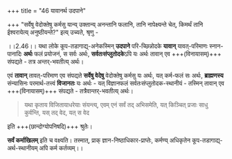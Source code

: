 +++
title = "46 यावानर्थ उदपाने"

+++
"सर्वेषु वेदोक्तेषु कर्मसु यान्य् उक्तान्य् अनन्तानि फलानि, तानि नापेक्ष्यन्ते चेत्, किमर्थं तानि ईश्वरायेत्य् अनुष्ठीयन्ते?" इत्य् उच्यते, श्रृणु -  

।।2.46।। यथा लोके कूप-तडागाद्य्-अनेकस्मिन् **उदपाने** परि-च्छिन्नोदके **यावान्** यावत्-परिमाणः स्नान-पानादिः **अर्थः** फलं प्रयोजनं, स सर्वः अर्थः, **सर्वतःसंप्लुतोदके**ऽपि यः अर्थः तावान् एव +++(विनायासम्)+++ संपद्यते - तत्र अन्तर्-भवतीत्य् अर्थः। 

एवं **तावान्** तावत्-परिमाण एव संपद्यते **सर्वेषु वेदेषु** वेदोक्तेषु कर्मसु यः अर्थः, यत् कर्म-फलं सः अर्थः, **ब्राह्मणस्य** संन्यासिनः परमार्थ-तत्त्वं **विजानतः** यः अर्थः - यत् विज्ञानफलं सर्वतःसंप्लुतोदक-स्थानीयं - तस्मिन् तावान् एव +++(विनायासम्)+++ संपद्यते - तत्रैवान्तर्-भवतीत्य् अर्थः। 

> यथा कृताय विजितायाधरेयाः संयन्त्य्, एवम् एनं सर्वं तद् अभिसमेति, यत् किञ्चित् प्रजाः साधु कुर्वन्ति, यस् तद् वेद, यत् स वेद 

इति +++(छान्दोग्योपनिषदि)+++ श्रुतेः।

**सर्वं कर्माखिलम्** इति च वक्ष्यति। तस्मात्, प्राक् ज्ञान-निष्ठाधिकार-प्राप्तेः, कर्मण्य् अधिकृतेन कूप-तडागाद्य्-अर्थ-स्थानीयम् अपि कर्म कर्तव्यम्।।
